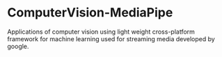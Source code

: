 # ComputerVision-MediaPipe
Applications of computer vision using light weight cross-platform framework for machine learning used for streaming media developed by google.
